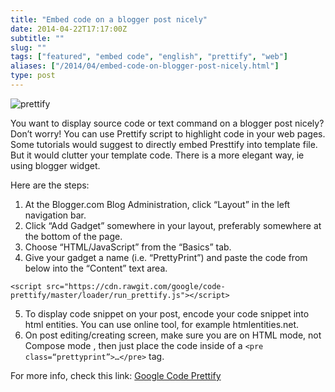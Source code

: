 ```yaml
---
title: "Embed code on a blogger post nicely"
date: 2014-04-22T17:17:00Z
subtitle: ""
slug: ""
tags: ["featured", "embed code", "english", "prettify", "web"]
aliases: ["/2014/04/embed-code-on-blogger-post-nicely.html"]
type: post
---
```


![prettify](/img/prettify.jpg)

You want to display source code or text command on a blogger post nicely? Don’t worry! You can use Prettify script to highlight code in your web pages. Some tutorials would suggest to directly embed Presttify into template file. But it would clutter your template code. There is a more elegant way, ie using blogger widget.

Here are the steps:

1. At the Blogger.com Blog Administration, click “Layout” in the left navigation bar.
2. Click “Add Gadget” somewhere in your layout, preferably somewhere at the bottom of the page.
3. Choose “HTML/JavaScript” from the “Basics” tab.
4. Give your gadget a name (i.e. “PrettyPrint”) and paste the code from below into the “Content” text area.

```
<script src="https://cdn.rawgit.com/google/code-prettify/master/loader/run_prettify.js"></script>
```

5. To display code snippet on your post, encode your code snippet into html entities. You can use online tool, for example htmlentities.net.
6. On post editing/creating screen, make sure you are on HTML mode, not Compose mode , then just place the code inside of a `<pre class=“prettyprint”>…</pre>` tag.

For more info, check this link:
[Google Code Prettify](https://github.com/google/code-prettify)
